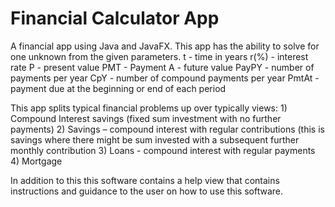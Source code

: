 # Financial Calculator App

A financial app using Java and JavaFX. This app has the ability to solve for one unknown from the given parameters.
    t - time in years
    r(%) - interest rate
    P - present value
    PMT - Payment
    A - future value
    PayPY - number of payments per year
    CpY - number of compound payments per year
    PmtAt - payment due at the beginning or end of each period
 
 This app splits typical financial problems up over typically views: 
    1)  Compound Interest savings (fixed sum investment with no further payments) 
    2)  Savings – compound interest with regular contributions (this is savings where 
there might be sum invested with a subsequent further monthly contribution 
    3)  Loans - compound interest with regular payments 
    4)  Mortgage 
  
  In addition to this this software contains a help view that contains instructions and guidance to the user on how to use this software.

